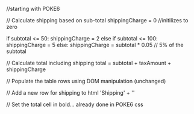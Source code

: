 //starting with POKE6

// Calculate shipping based on sub-total
shippingCharge = 0 //initilizes to zero

if subtotal <= 50:
    shippingCharge = 2
else if subtotal <= 100:
    shippingCharge = 5
else:
    shippingCharge = subtotal * 0.05  // 5% of the subtotal

// Calculate total including shipping
total = subtotal + taxAmount + shippingCharge

// Populate the table rows using DOM manipulation (unchanged)

// Add a new row for shipping to html
    '<td colspan="3">Shipping</td>' +
    '<td id="shipping_cell"></td>'

// Set the total cell in bold... already done in POKE6 css
